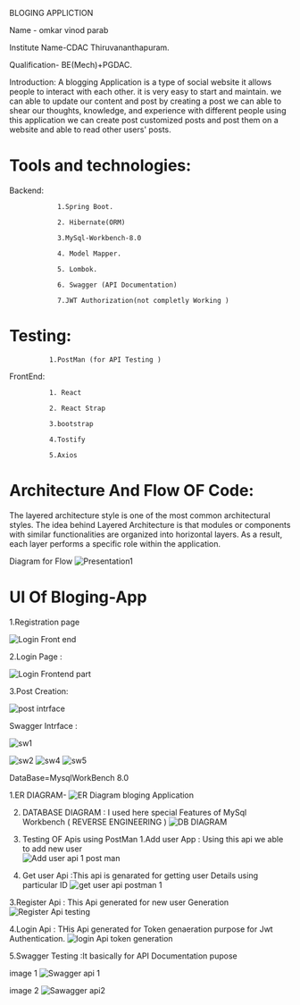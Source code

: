 BLOGING APPLICTION 
 
Name - omkar vinod parab


Institute Name-CDAC Thiruvananthapuram.

Qualification- BE(Mech)+PGDAC. 

Introduction:
A blogging Application is a type of social website it allows people to interact with each other. it is very easy to start and maintain. we can able to update our content and post by creating a post we can able to shear our thoughts, knowledge, and experience with different people using this application we can create post customized posts and post them on a website and able to read other users' posts.


# Tools and technologies:
 Backend:       
                 
                1.Spring Boot.
                
                2. Hibernate(ORM)
                
                3.MySql-Workbench-8.0
 
                4. Model Mapper.
               
                5. Lombok.
                
                6. Swagger (API Documentation)
                
                7.JWT Authorization(not completly Working )

 # Testing:
              1.PostMan (for API Testing )

FrontEnd:
              
              1. React 
              
              2. React Strap
              
              3.bootstrap 
              
              4.Tostify
              
              5.Axios     
              

# Architecture And Flow OF Code:
The layered architecture style is one of the most common architectural styles. The idea behind Layered Architecture is that modules or components with similar functionalities are organized into horizontal layers. As a result, each layer performs a specific role within the application.

Diagram for Flow 
![Presentation1](https://user-images.githubusercontent.com/110629636/196507660-aee0744d-84d3-4ca6-a6cc-48f1680d1429.jpg)


# UI Of Bloging-App


1.Registration page 


![Login Front end ](https://user-images.githubusercontent.com/110629636/196496067-b986a8c4-54eb-4cb4-a789-6c11b1987a7e.png)

2.Login Page :

![Login Frontend part](https://user-images.githubusercontent.com/110629636/196496205-559fd89b-b4f2-42ff-b944-7a4b5d554ff5.png)

3.Post Creation:


![post intrface](https://user-images.githubusercontent.com/110629636/196496379-42a10f0b-3f03-4a6f-a1bc-8a19e6f5377f.png)

Swagger Intrface :

![sw1](https://user-images.githubusercontent.com/110629636/196497304-fa73f6e1-852e-4ab2-82a2-1276e23f30bf.png)

![sw2](https://user-images.githubusercontent.com/110629636/196497332-41c7f9a7-942c-43a6-8f4e-9fc7387885ed.png)
![sw4](https://user-images.githubusercontent.com/110629636/196497459-3c7315ec-d7fa-4dbf-816c-39f59e7dfc0d.png)
![sw5](https://user-images.githubusercontent.com/110629636/196497469-1cbd32ec-7dc3-4f3b-a99a-35034c1b3314.png)




DataBase=MysqlWorkBench 8.0

1.ER DIAGRAM-
![ER Diagram bloging Application](https://user-images.githubusercontent.com/110629636/196459622-7cfa4513-4de5-48c2-849f-7d38590e796e.png)

2. DATABASE DIAGRAM : I used here special Features of MySql Workbench ( REVERSE ENGINEERING  )
![DB DIAGRAM](https://user-images.githubusercontent.com/110629636/196463728-43761ab8-4f20-43f5-982d-f1163bbefece.png)

3. Testing OF Apis using PostMan
1.Add user App : Using this api we able to add new user  
![Add user api 1 post man](https://user-images.githubusercontent.com/110629636/196471611-98d59f8f-f45b-4cba-85eb-bfd4463955d9.png)


2. Get user Api :This api is genarated for getting user Details using particular ID
![get user api postman 1 ](https://user-images.githubusercontent.com/110629636/196473016-7a12fa67-c2b2-4416-8a56-4e6c19ddde8e.png)


3.Register Api : This Api generated for new user Generation
![Register Api testing ](https://user-images.githubusercontent.com/110629636/196473249-f32891e4-ad69-440b-97f8-591c94481227.png)


4.Login Api : THis Api generated for Token genaeration purpose for Jwt Authentication.
![login Api token generation](https://user-images.githubusercontent.com/110629636/196473670-d09140a0-9f57-480c-bec2-24d199e97520.png)


5.Swagger Testing :It basically for API Documentation pupose 

image 1
![Swagger api 1](https://user-images.githubusercontent.com/110629636/196474202-b0ad436f-a920-4094-8ca5-db7a6ee3359e.png)

image 2 
![Sawagger api2](https://user-images.githubusercontent.com/110629636/196474212-e18eb256-2a7a-4641-90e5-748732489629.png)







